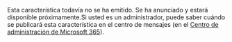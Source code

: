 Esta característica todavía no se ha emitido. Se ha anunciado y estará disponible próximamente.Si usted es un administrador, puede saber cuándo se publicará esta característica en el centro de mensajes (en el [Centro de administración de Microsoft 365](https://portal.office.com/adminportal/home)).